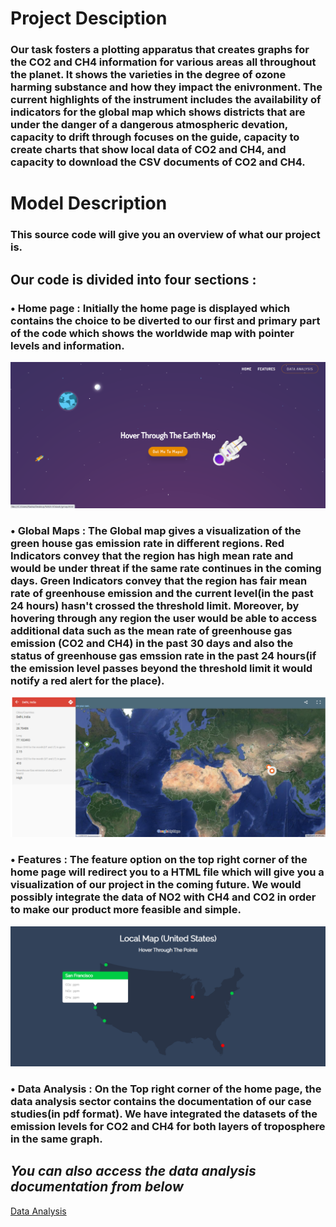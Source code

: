 # Project Desciption

### Our task fosters a plotting apparatus that creates graphs for the CO2 and CH4 information for various areas all throughout the planet. It shows the varieties in the degree of ozone harming substance and how they impact the enivronment. The current highlights of the instrument includes the availability of indicators for the global map which shows districts that are under the danger of a dangerous atmospheric devation, capacity to drift through focuses on the guide, capacity to create charts that show local data of CO2 and CH4, and capacity to download the CSV documents of CO2 and CH4.

# Model Description

### This source code will give you an overview of what our project is.

## Our code is divided into four sections :

### • Home page : Initially the home page is displayed which contains the choice to be diverted to our first and primary part of the code which shows the worldwide map with pointer levels and information. 

<img src="images/homepg.png">

### • Global Maps : The Global map gives a visualization of the green house gas emission rate in different regions. Red Indicators convey that the region has high mean rate and would be under threat if the same rate continues in the coming days. Green Indicators convey that the region has fair mean rate of greenhouse emission and the current level(in the past 24 hours) hasn't crossed the threshold limit. Moreover, by hovering through any region the user would be able to access additional data such as the mean rate of greenhouse gas emission (CO2 and CH4) in the past 30 days and also the status of greenhouse gas emssion rate in the past 24 hours(if the emission level passes beyond the threshold limit it would notify a red alert for the place). 

<img src="images/gmap.png">

### • Features : The feature option on the top right corner of the home page will redirect you to a HTML file which will give you a visualization of our project in the coming future. We would possibly integrate the data of NO2 with CH4 and CO2 in order to make our product more feasible and simple.

<img src="images/fscope.png">

### • Data Analysis : On the Top right corner of the home page, the data analysis sector contains the documentation of our case studies(in pdf format). We have integrated the datasets of the emission levels for CO2 and CH4 for both layers of troposphere in the same graph.

## <i>You can also access the data analysis documentation from below</i>

<a href = "">Data Analysis</a>
